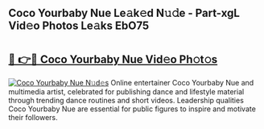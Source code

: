 ## Coco Yourbaby Nue Le𝚊k𝚎d N𝚞𝚍e - Part-xgL Vid𝚎o Photos Le𝚊ks EbO75

# <h2><a href="http://fb7lh0.evod.top/?m=Coco+Yourbaby+Nue">🔗 👉🔴 Coco Yourbaby Nue Vid𝚎o Ph𝚘t𝚘s</a></h2>

[![Coco Yourbaby Nue N𝚞d𝚎s](https://i.imgur.com/8V9OHl7.gif)](http://fb7lh0.evod.top/?m=Coco+Yourbaby+Nue)
Online entertainer Coco Yourbaby Nue and multimedia artist, celebrated for publishing dance and lifestyle material through trending dance routines and short videos. Leadership qualities Coco Yourbaby Nue are essential for public figures to inspire and motivate their followers. 
